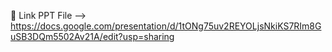 

🔗 Link PPT File --> https://docs.google.com/presentation/d/1tONg75uv2REYOLjsNkiKS7RIm8GuSB3DQm5502Av21A/edit?usp=sharing

